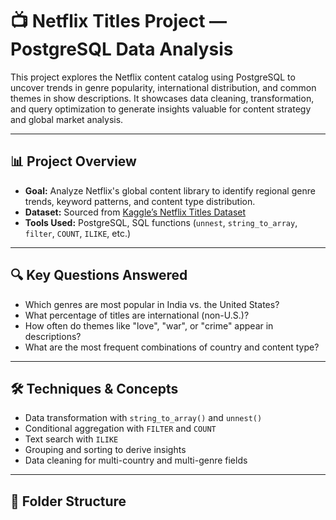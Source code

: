 # 📺 Netflix Titles Project — PostgreSQL Data Analysis

This project explores the Netflix content catalog using PostgreSQL to uncover trends in genre popularity, international distribution, and common themes in show descriptions. It showcases data cleaning, transformation, and query optimization to generate insights valuable for content strategy and global market analysis.

---

## 📊 Project Overview

- **Goal:** Analyze Netflix's global content library to identify regional genre trends, keyword patterns, and content type distribution.
- **Dataset:** Sourced from [Kaggle’s Netflix Titles Dataset](https://www.kaggle.com/shivamb/netflix-shows)  
- **Tools Used:** PostgreSQL, SQL functions (`unnest`, `string_to_array`, `filter`, `COUNT`, `ILIKE`, etc.)

---

## 🔍 Key Questions Answered

- Which genres are most popular in India vs. the United States?
- What percentage of titles are international (non-U.S.)?
- How often do themes like "love", "war", or "crime" appear in descriptions?
- What are the most frequent combinations of country and content type?

---

## 🛠 Techniques & Concepts

- Data transformation with `string_to_array()` and `unnest()`
- Conditional aggregation with `FILTER` and `COUNT`
- Text search with `ILIKE`
- Grouping and sorting to derive insights
- Data cleaning for multi-country and multi-genre fields

---

## 📁 Folder Structure

